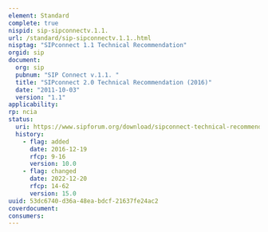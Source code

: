 ```yaml
---
element: Standard
complete: true
nispid: sip-sipconnectv.1.1.
url: /standard/sip-sipconnectv.1.1..html
nisptag: "SIPconnect 1.1 Technical Recommendation"
orgid: sip
document:
  org: sip
  pubnum: "SIP Connect v.1.1. "
  title: "SIPconnect 2.0 Technical Recommendation (2016)"
  date: "2011-10-03"
  version: "1.1"
applicability:
rp: ncia
status:
  uri: https://www.sipforum.org/download/sipconnect-technical-recommendation-version-1-1/?wpdmdl=2619
  history: 
    - flag: added
      date: 2016-12-19
      rfcp: 9-16
      version: 10.0
    - flag: changed
      date: 2022-12-20
      rfcp: 14-62
      version: 15.0
uuid: 53dc6740-d36a-48ea-bdcf-21637fe24ac2
coverdocument:
consumers:
---
```

